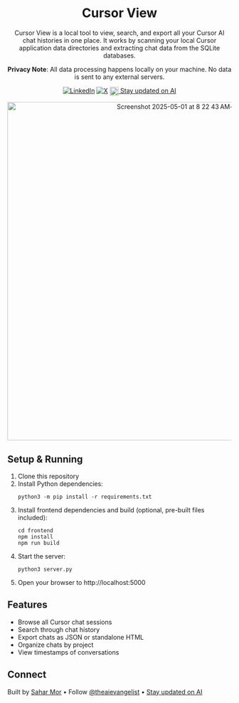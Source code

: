 <div align="center">

# Cursor View

Cursor View is a local tool to view, search, and export all your Cursor AI chat histories in one place. It works by scanning your local Cursor application data directories and extracting chat data from the SQLite databases.

**Privacy Note**: All data processing happens locally on your machine. No data is sent to any external servers.

<p>
<a href="https://www.linkedin.com/in/sahar-mor/" target="_blank"><img src="https://img.shields.io/badge/LinkedIn-Connect-blue" alt="LinkedIn"></a>
<a href="https://x.com/theaievangelist" target="_blank"><img src="https://img.shields.io/twitter/follow/:theaievangelist" alt="X"></a>
<a href="http://aitidbits.ai/" target="_blank"><img src="https://github.com/saharmor/saharmor.github.io/blob/main/images/ai%20tidbits%20logo.png?raw=true" alt="Stay updated on AI" width="20" height="20" style="vertical-align: middle;"> Stay updated on AI</a>
</p>

<img width="761" alt="Screenshot 2025-05-01 at 8 22 43 AM-min" src="https://github.com/user-attachments/assets/39dbfa63-8630-4287-903c-f87833a9b435" />

</div>


## Setup & Running

1. Clone this repository
2. Install Python dependencies:
   ```
   python3 -m pip install -r requirements.txt
   ```
3. Install frontend dependencies and build (optional, pre-built files included):
   ```
   cd frontend
   npm install
   npm run build
   ```
4. Start the server:
   ```
   python3 server.py
   ```
5. Open your browser to http://localhost:5000

## Features

- Browse all Cursor chat sessions
- Search through chat history
- Export chats as JSON or standalone HTML
- Organize chats by project
- View timestamps of conversations

## Connect

Built by [Sahar Mor](https://www.linkedin.com/in/sahar-mor/) • Follow [@theaievangelist](https://x.com/theaievangelist) • [Stay updated on AI](http://aitidbits.ai/)
